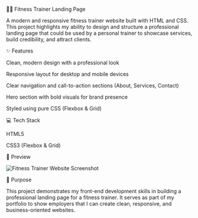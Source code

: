 🏋️‍♂️ Fitness Trainer Landing Page

A modern and responsive fitness trainer website built with HTML and CSS. This project highlights my ability to design and structure a professional landing page that could be used by a personal trainer to showcase services, build credibility, and attract clients.

✨ Features

Clean, modern design with a professional look

Responsive layout for desktop and mobile devices

Clear navigation and call-to-action sections (About, Services, Contact)

Hero section with bold visuals for brand presence

Styled using pure CSS (Flexbox & Grid)

💻 Tech Stack

HTML5

CSS3 (Flexbox & Grid)

📸 Preview


![Fitness Trainer Website Screenshot]()

🚀 Purpose

This project demonstrates my front-end development skills in building a professional landing page for a fitness trainer. It serves as part of my portfolio to show employers that I can create clean, responsive, and business-oriented websites.
